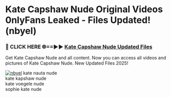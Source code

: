 # Kate Capshaw Nude Original Videos 0nlyFans Leaked - Files Updated! (nbyel)

<h3>🔴 CLICK HERE 🌐==►► <a href="https://tinyurl.com/52m3yx9h" rel="nofollow">Kate Capshaw Nude Updated Files</a></h3>

Get Kate Capshaw Nude and all content. Now you can access all videos and pictures of Kate Capshaw Nude. New Updated Files 2025!

[![nbyel](https://i.imgur.com/TnHtlc8.gif)](https://tinyurl.com/52m3yx9h)
kate nauta nude<br>
kate kapshaw nude<br>
kate voegele nude<br>
sophie kate nude